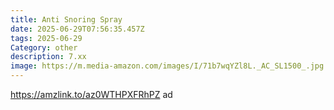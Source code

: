 ```yaml
---
title: Anti Snoring Spray
date: 2025-06-29T07:56:35.457Z
tags: 2025-06-29
Category: other
description: 7.xx
image: https://m.media-amazon.com/images/I/71b7wqYZl8L._AC_SL1500_.jpg
---
```

https://amzlink.to/az0WTHPXFRhPZ ad